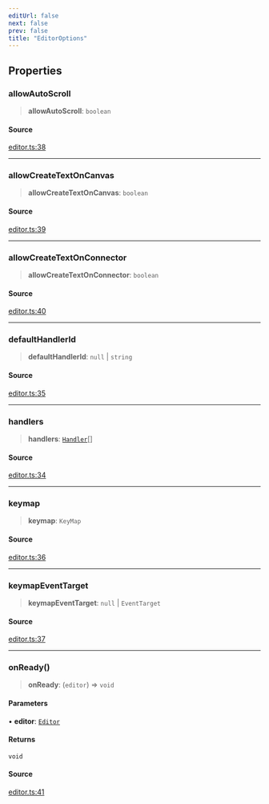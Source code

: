 ```yaml
---
editUrl: false
next: false
prev: false
title: "EditorOptions"
---
```


## Properties

### allowAutoScroll

> **allowAutoScroll**: `boolean`

#### Source

[editor.ts:38](https://github.com/dgmjs/dgmjs/blob/main/packages/core/src/editor.ts#L38)

***

### allowCreateTextOnCanvas

> **allowCreateTextOnCanvas**: `boolean`

#### Source

[editor.ts:39](https://github.com/dgmjs/dgmjs/blob/main/packages/core/src/editor.ts#L39)

***

### allowCreateTextOnConnector

> **allowCreateTextOnConnector**: `boolean`

#### Source

[editor.ts:40](https://github.com/dgmjs/dgmjs/blob/main/packages/core/src/editor.ts#L40)

***

### defaultHandlerId

> **defaultHandlerId**: `null` \| `string`

#### Source

[editor.ts:35](https://github.com/dgmjs/dgmjs/blob/main/packages/core/src/editor.ts#L35)

***

### handlers

> **handlers**: [`Handler`](/api-core/classes/handler/)[]

#### Source

[editor.ts:34](https://github.com/dgmjs/dgmjs/blob/main/packages/core/src/editor.ts#L34)

***

### keymap

> **keymap**: `KeyMap`

#### Source

[editor.ts:36](https://github.com/dgmjs/dgmjs/blob/main/packages/core/src/editor.ts#L36)

***

### keymapEventTarget

> **keymapEventTarget**: `null` \| `EventTarget`

#### Source

[editor.ts:37](https://github.com/dgmjs/dgmjs/blob/main/packages/core/src/editor.ts#L37)

***

### onReady()

> **onReady**: (`editor`) => `void`

#### Parameters

• **editor**: [`Editor`](/api-core/classes/editor/)

#### Returns

`void`

#### Source

[editor.ts:41](https://github.com/dgmjs/dgmjs/blob/main/packages/core/src/editor.ts#L41)
